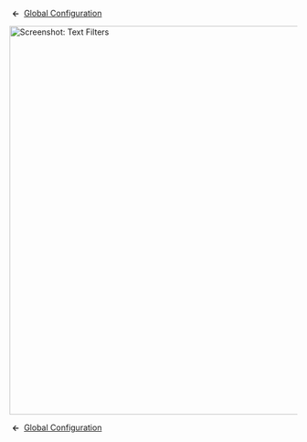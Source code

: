 <!-- Help4.x:Site_Global_Configuration_Text_Filters -->

 **←**  [Global
Configuration](https://docs.joomla.org/Help4.x:Site_Global_Configuration/en#textfilters "Help4.x:Site Global Configuration/en")

<img
src="https://docs.joomla.org/images/thumb/b/b3/Help-4x-Global-Configuration-textfilters-subscreen-en.png/800px-Help-4x-Global-Configuration-textfilters-subscreen-en.png"
decoding="async"
srcset="https://docs.joomla.org/images/thumb/b/b3/Help-4x-Global-Configuration-textfilters-subscreen-en.png/1200px-Help-4x-Global-Configuration-textfilters-subscreen-en.png 1.5x, https://docs.joomla.org/images/thumb/b/b3/Help-4x-Global-Configuration-textfilters-subscreen-en.png/1600px-Help-4x-Global-Configuration-textfilters-subscreen-en.png 2x"
data-file-width="1882" data-file-height="1602" width="800" height="681"
alt="Screenshot: Text Filters" />

 **←**  [Global
Configuration](https://docs.joomla.org/Help4.x:Site_Global_Configuration/en#textfilters "Help4.x:Site Global Configuration/en")
